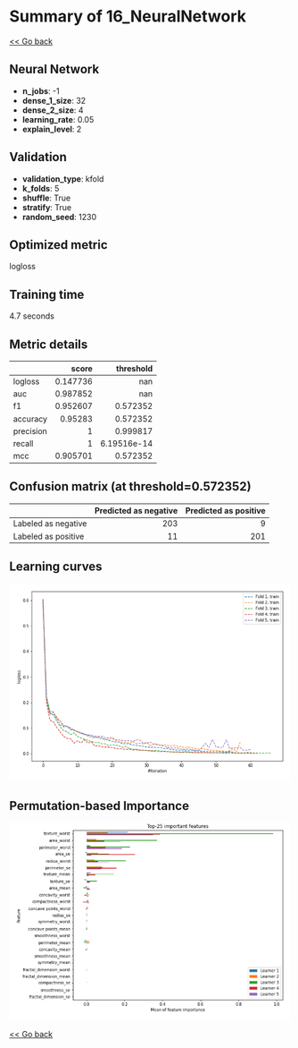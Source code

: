 # Summary of 16_NeuralNetwork

[<< Go back](../README.md)


## Neural Network
- **n_jobs**: -1
- **dense_1_size**: 32
- **dense_2_size**: 4
- **learning_rate**: 0.05
- **explain_level**: 2

## Validation
 - **validation_type**: kfold
 - **k_folds**: 5
 - **shuffle**: True
 - **stratify**: True
 - **random_seed**: 1230

## Optimized metric
logloss

## Training time

4.7 seconds

## Metric details
|           |    score |     threshold |
|:----------|---------:|--------------:|
| logloss   | 0.147736 | nan           |
| auc       | 0.987852 | nan           |
| f1        | 0.952607 |   0.572352    |
| accuracy  | 0.95283  |   0.572352    |
| precision | 1        |   0.999817    |
| recall    | 1        |   6.19516e-14 |
| mcc       | 0.905701 |   0.572352    |


## Confusion matrix (at threshold=0.572352)
|                     |   Predicted as negative |   Predicted as positive |
|:--------------------|------------------------:|------------------------:|
| Labeled as negative |                     203 |                       9 |
| Labeled as positive |                      11 |                     201 |

## Learning curves
![Learning curves](learning_curves.png)

## Permutation-based Importance
![Permutation-based Importance](permutation_importance.png)

[<< Go back](../README.md)
